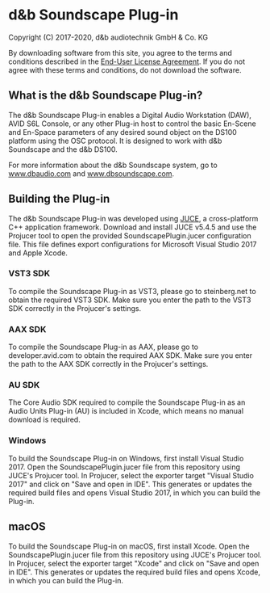 # d&b Soundscape Plug-in

Copyright (C) 2017-2020, d&b audiotechnik GmbH & Co. KG

By downloading software from this site, you agree to the terms and conditions described in the [End-User License Agreement](../EULA.md). If you do not agree with these terms and conditions, do not download the software.

## What is the d&b Soundscape Plug-in?

The d&b Soundscape Plug-in enables a Digital Audio Workstation (DAW), AVID S6L Console, or any other Plug-in host to control the basic En-Scene and En-Space parameters of any desired sound object on the DS100 platform using the OSC protocol. It is designed to work with d&b Soundscape and the d&b DS100.

For more information about the d&b Soundscape system, go to www.dbaudio.com and www.dbsoundscape.com.

## Building the Plug-in

The d&b Soundscape Plug-in was developed using [JUCE](https://github.com/WeAreROLI/JUCE), a cross-platform C++ application framework. Download and install JUCE v5.4.5 and use the Projucer tool to open the provided SoundscapePlugin.jucer configuration file. This file defines export configurations for Microsoft Visual Studio 2017 and Apple Xcode.

### VST3 SDK

To compile the Soundscape Plug-in as VST3, please go to steinberg.net to obtain the required VST3 SDK. Make sure you enter the path to the VST3 SDK correctly in the Projucer's settings.

### AAX SDK

To compile the Soundscape Plug-in as AAX, please go to developer.avid.com to obtain the required AAX SDK. Make sure you enter the path to the AAX SDK correctly in the Projucer's settings.

### AU SDK

The Core Audio SDK required to compile the Soundscape Plug-in as an Audio Units Plug-in (AU) is included in Xcode, which means no manual download is required.

### Windows

To build the Soundscape Plug-in on Windows, first install Visual Studio 2017. Open the SoundscapePlugin.jucer file from this repository using JUCE's Projucer tool. In Projucer, select the exporter target "Visual Studio 2017" and click on "Save and open in IDE". This generates or updates the required build files and opens Visual Studio 2017, in which you can build the Plug-in.

## macOS

To build the Soundscape Plug-in on macOS, first install Xcode. Open the SoundscapePlugin.jucer file from this repository using JUCE's Projucer tool. In Projucer, select the exporter target "Xcode" and click on "Save and open in IDE". This generates or updates the required build files and opens Xcode, in which you can build the Plug-in.
